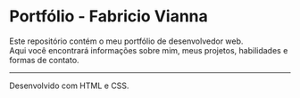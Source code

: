 # Portfólio - Fabricio Vianna

Este repositório contém o meu portfólio de desenvolvedor web.  
Aqui você encontrará informações sobre mim, meus projetos, habilidades e formas de contato.

---
Desenvolvido com HTML e CSS.